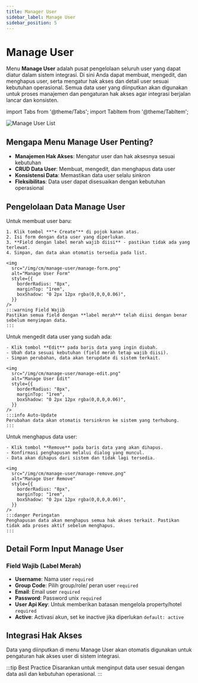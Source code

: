 ```yaml
---
title: Manager User
sidebar_label: Manage User
sidebar_position: 5
---
```

# Manage User

Menu **Manage User** adalah pusat pengelolaan seluruh user yang dapat diatur dalam sistem integrasi. Di sini Anda dapat membuat, mengedit, dan menghapus user, serta mengatur hak akses dan detail user sesuai kebutuhan operasional. Semua data user yang diinputkan akan digunakan untuk proses manajemen dan pengaturan hak akses agar integrasi berjalan lancar dan konsisten.

import Tabs from '@theme/Tabs';
import TabItem from '@theme/TabItem';

<div style={{marginBottom: '1.5rem'}}>
<img
      src="/img/cm/manage-user/manage-list.png"
      alt="Manage User List"
      style={{
        borderRadius: "8px",
        marginTop: "1rem",
        boxShadow: "0 2px 12px rgba(0,0,0,0.06)",
      }}
/>
</div>

## Mengapa Menu Manage User Penting?

- **Manajemen Hak Akses**: Mengatur user dan hak aksesnya sesuai kebutuhan
- **CRUD Data User**: Membuat, mengedit, dan menghapus data user
- **Konsistensi Data**: Memastikan data user selalu sinkron
- **Fleksibilitas**: Data user dapat disesuaikan dengan kebutuhan operasional

## Pengelolaan Data Manage User

<Tabs className="unique-tabs">
  <TabItem value="create" label="Create" default>
    Untuk membuat user baru:
    
    1. Klik tombol **"+ Create"** di pojok kanan atas.
    2. Isi form dengan data user yang diperlukan.
    3. **Field dengan label merah wajib diisi** - pastikan tidak ada yang terlewat.
    4. Simpan, dan data akan otomatis tersedia pada list.
    
    <img
      src="/img/cm/manage-user/manage-form.png"
      alt="Manage User Form"
      style={{
        borderRadius: "8px",
        marginTop: "1rem",
        boxShadow: "0 2px 12px rgba(0,0,0,0.06)",
      }}
    />
    :::warning Field Wajib
    Pastikan semua field dengan **label merah** telah diisi dengan benar sebelum menyimpan data.
    :::
  </TabItem>
  <TabItem value="edit" label="Edit">
    Untuk mengedit data user yang sudah ada:
    
    - Klik tombol **Edit** pada baris data yang ingin diubah.
    - Ubah data sesuai kebutuhan (field merah tetap wajib diisi).
    - Simpan perubahan, data akan terupdate di sistem terkait.
    
    <img
      src="/img/cm/manage-user/manage-edit.png"
      alt="Manage User Edit"
      style={{
        borderRadius: "8px",
        marginTop: "1rem",
        boxShadow: "0 2px 12px rgba(0,0,0,0.06)",
      }}
    />
    :::info Auto-Update
    Perubahan data akan otomatis tersinkron ke sistem yang terhubung.
    :::
  </TabItem>
  <TabItem value="delete" label="Remove">
    Untuk menghapus data user:
    
    - Klik tombol **Remove** pada baris data yang akan dihapus.
    - Konfirmasi penghapusan melalui dialog yang muncul.
    - Data akan dihapus dari sistem dan tidak lagi tersedia.
    
    <img
      src="/img/cm/manage-user/manage-remove.png"
      alt="Manage User Remove"
      style={{
        borderRadius: "8px",
        marginTop: "1rem",
        boxShadow: "0 2px 12px rgba(0,0,0,0.06)",
      }}
    />
    :::danger Peringatan
    Penghapusan data akan menghapus semua hak akses terkait. Pastikan tidak ada proses aktif sebelum menghapus.
    :::
  </TabItem>
</Tabs>

## Detail Form Input Manage User

### Field Wajib (Label Merah)

- **Username**: Nama user `required`
- **Group Code**: Pilih group/role/ peran user `required`
- **Email**: Email user `required`
- **Password**: Password unix `required`
- **User Api Key**: Untuk memberikan batasan mengelola property/hotel `required`
- **Active**: Activasi akun, set ke inactive jika diperlukan `default: active`


## Integrasi Hak Akses

Data yang diinputkan di menu Manage User akan otomatis digunakan untuk pengaturan hak akses user di sistem integrasi.

:::tip Best Practice
Disarankan untuk menginput data user sesuai dengan data asli dan kebutuhan operasional.
:::
